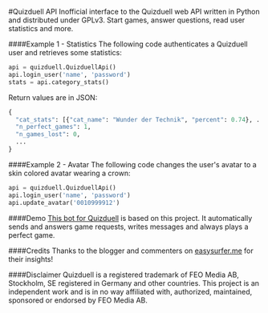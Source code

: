 #Quizduell API
Inofficial interface to the Quizduell web API written in Python and distributed under GPLv3. Start games, answer questions, read user statistics and more.

####Example 1 - Statistics
The following code authenticates a Quizduell user and retrieves some statistics:
```python
api = quizduell.QuizduellApi()
api.login_user('name', 'password')
stats = api.category_stats()
```
Return values are in JSON:
```python
{
  "cat_stats": [{"cat_name": "Wunder der Technik", "percent": 0.74}, ...],
  "n_perfect_games": 1, 
  "n_games_lost": 0, 
  ...
}
```
####Example 2 - Avatar
The following code changes the user's avatar to a skin colored avatar wearing a crown:
```python
api = quizduell.QuizduellApi()
api.login_user('name', 'password')
api.update_avatar('0010999912')
```
####Demo
[This bot for Quizduell](http://quizgamebot.appspot.com) is based on this project. It automatically sends and answers game requests, writes messages and always plays a perfect game.

####Credits
Thanks to the blogger and commenters on [easysurfer.me](http://easysurfer.me/wordpress/?p=761) for their insights!

####Disclaimer
Quizduell is a registered trademark of FEO Media AB, Stockholm, SE registered in Germany and other countries. This project is an independent work and is in no way affiliated with, authorized, maintained, sponsored or endorsed by FEO Media AB.
